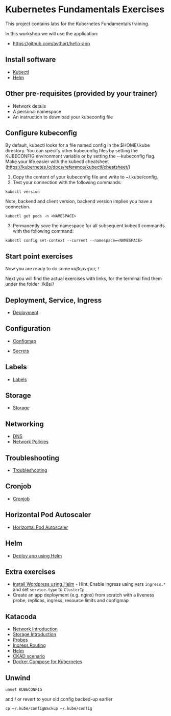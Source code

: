# Kubernetes Fundamentals Exercises

This project contains labs for the Kubernetes Fundamentals training.

In this workshop we will use the application:
* <https://github.com/avthart/hello-app>

## Install software

* [Kubectl](k8s/kubectl/)
* [Helm](k8s/helm/)

## Other pre-requisites (provided by your trainer)

- Network details
- A personal namespace
- An instruction to download your kubeconfig file

## Configure kubeconfig
By default, kubectl looks for a file named config in the $HOME/.kube directory. You can specify other kubeconfig files by setting the KUBECONFIG environment variable or by setting the --kubeconfig flag. Make your life easier with the kubectl cheatsheet (https://kubernetes.io/docs/reference/kubectl/cheatsheet/)

1. Copy the content of your kubeconfig file and write to ~/.kube/config.
2. Test your connection with the following commands:

```
kubectl version
```
Note, backend and client version, backend version implies you have a connection.
```
kubectl get pods -n <NAMESPACE>
```
3. Permanently save the namespace for all subsequent kubectl commands with the following command:
```
kubectl config set-context --current --namespace=<NAMESPACE>
```

## Start point exercises

Now you are ready to do some κυβερνήτες !

Next you will find the actual exercises with links, for the terminal find them under the folder ./k8s/<xyz>/

## Deployment, Service, Ingress

* [Deployment](k8s/deployment/)

## Configuration

* [Configmap](k8s/configmap/)

* [Secrets](k8s/secrets/)

## Labels

* [Labels](k8s/labels/)

## Storage

* [Storage](k8s/storage/)

## Networking

* [DNS](k8s/dns/)
* [Network Policies](k8s/network-policies/)

## Troubleshooting

* [Troubleshooting](k8s/debugging/)

## Cronjob

* [Cronjob](k8s/cronjob/)

## Horizontal Pod Autoscaler

* [Horizontal Pod Autoscaler](k8s/hpa/)

## Helm

* [Deploy app using Helm](k8s/helm-app/)

## Extra exercises

* [Install Wordpress using Helm](https://github.com/bitnami/charts/tree/master/bitnami/wordpress) - Hint: Enable ingress using vars `ingress.*` and set `service.type` to `ClusterIp`
* Create an app deployment (e.g. nginx) from scratch  with a liveness probe, replicas, ingress, resource limits and configmap

## Katacoda

* [Network Introduction](https://www.katacoda.com/courses/kubernetes/networking-introduction)
* [Storage Introduction](https://www.katacoda.com/courses/kubernetes/storage-introduction)
* [Probes](https://www.katacoda.com/courses/kubernetes/liveness-readiness-healthchecks)
* [Ingress Routing](https://www.katacoda.com/courses/kubernetes/create-kubernetes-ingress-routes)
* [Helm](https://www.katacoda.com/courses/kubernetes/helm-package-manager)
* [CKAD scenario](https://www.katacoda.com/courses/kubernetes/first-steps-to-ckad-certification)
* [Docker Compose for Kubernetes](https://www.katacoda.com/courses/kubernetes/deploy-docker-compose-using-kompose)

## Unwind

```
unset KUBECONFIG
```
and / or revert to your old config backed-up earlier

```
cp ~/.kube/configBackup ~/.kube/config
```